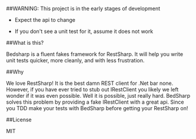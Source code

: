 ##WARNING: This project is in the early stages of development

  - Expect the api to change
  
  - If you don't see a unit test for it, assume it does not work
  
##What is this?
 
Bedsharp is a fluent fakes framework for RestSharp. It will help you
write unit tests quicker, more cleanly, and with less frustration.
 
##Why

We love RestSharp! It is the best damn REST client for .Net bar none.
However, if you have ever tried to stub out IRestClient you likely
we left wonder if it was even possible. Well it is possible, just
really hard. BedSharp solves this problem by providing a fake
IRestClient with a great api. Since you TDD make your tests with
BedSharp before getting your RestSharp on!


##License

MIT